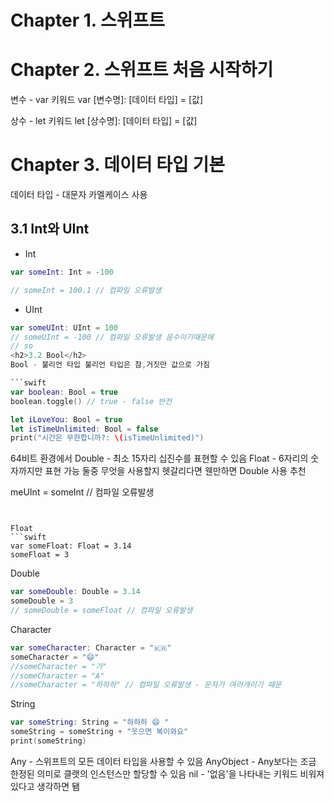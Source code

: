 
<h1>Chapter 1. 스위프트</h1>

<h1>Chapter 2. 스위프트 처음 시작하기</h1>

변수 - var 키워드
var [변수명]: [데이터 타입] = [값]

상수 - let 키워드
let [상수명]: [데이터 타입] = [값]

<h1>Chapter 3. 데이터 타입 기본</h1>

데이터 타입 - 대문자 카멜케이스 사용
<h2>3.1 Int와 UInt</h2>

* Int

```swift
var someInt: Int = -100

// someInt = 100.1 // 컴파일 오류발생
```


* UInt

```swift
var someUInt: UInt = 100
// someUInt = -100 // 컴파일 오류발생 음수이기때문에
// so
<h2>3.2 Bool</h2>
Bool - 불리언 타입 불리언 타입은 참,거짓만 값으로 가짐

```swift
var boolean: Bool = true
boolean.toggle() // true - false 반전
```

```swift
let iLoveYou: Bool = true
let isTimeUnlimited: Bool = false
print("시간은 무한합니까?: \(isTimeUnlimited)")
```

64비트 환경에서 Double - 최소 15자리 십진수를 표현할 수 있음
            Float - 6자리의 숫자까지만 표현 가능
둘중 무엇을 사용할지 헷갈리다면 웬만하면 Double 사용 추천

meUInt = someInt // 컴파일 오류발생
```


Float
```swift
var someFloat: Float = 3.14
someFloat = 3
```


Double
```swift
var someDouble: Double = 3.14
someDouble = 3
// someDouble = someFloat // 컴파일 오류발생
```

Character 

```swift
var someCharacter: Character = "🇰🇷"
someCharacter = "😄"
//someCharacter = "가"
//someCharacter = "A"
//someCharacter = "하하하" // 컴파일 오류발생 - 문자가 여러개이기 때문
```

String 

```swift
var someString: String = "하하하 😄 "
someString = someString + "웃으면 복이와요"
print(someString)
```

Any - 스위프트의 모든 데이터 타입을 사용할 수 있음
AnyObject - Any보다는 조금 한정된 의미로 클랫의 인스턴스만 할당할 수 있음
nil - '없음'을 나타내는 키워드 비워져있다고 생각하면 됌


